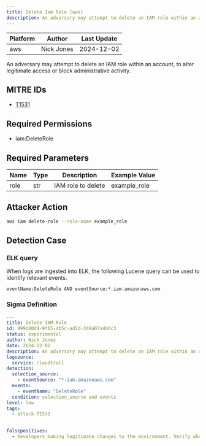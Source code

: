```yaml
---
title: Delete Iam Role (aws)
description: An adversary may attempt to delete an IAM role within an account, to alter legitimate access or block administrative activity. 
---
```


| Platform               | Author               | Last Update                 |
| ---------------------- | -------------------- | --------------------------- |
| aws | Nick Jones | 2024-12-02 |

An adversary may attempt to delete an IAM role within an account, to alter legitimate access or block administrative activity.

## MITRE IDs

* [T1531](https://attack.mitre.org/techniques/T1531/)

## Required Permissions

* iam:DeleteRole

## Required Parameters

| Name       | Type                  | Description                  | Example Value          |
| ---------- | --------------------- | ---------------------------- | ---------------------- |
| role | str | IAM role to delete | example_role |

## Attacker Action

```bash
aws iam delete-role --role-name example_role
```

## Detection Case

### ELK query

When logs are ingested into ELK, the following Lucene query can be used to identify relevant events.

```
eventName:DeleteRole AND eventSource:*.iam.amazonaws.com  
```

### Sigma Definition

```yaml
---
title: Delete IAM Role
id: 999d40d4-9f65-4b5c-ad2d-349a07a4b6c3
status: experimental
author: Nick Jones
date: 2024-12-02
description: An adversary may attempt to delete an IAM role within an account, to alter legitimate access or block administrative activity.
logsource:
  service: cloudtrail
detection:
  selection_source:
    - eventSource: "*.iam.amazonaws.com"
  events:
    - eventName: "DeleteRole"
  condition: selection_source and events
level: low
tags:
  - attack.T1531
  

falsepositives:
  - Developers making legitimate changes to the environment. Verify whether the user identity, user agent, and/or hostname should be making changes in your environment.
```